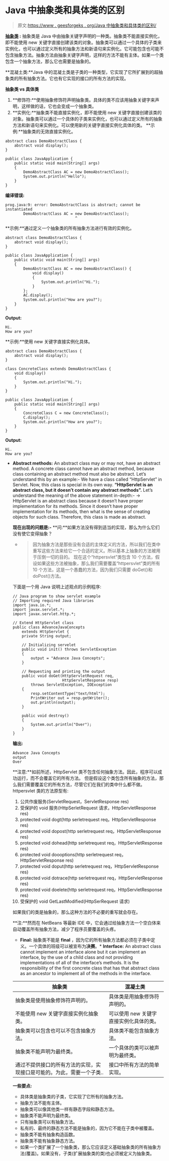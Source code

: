 # Java 中抽象类和具体类的区别

> 原文:[https://www . geesforgeks . org/Java 中抽象类和具体类的区别/](https://www.geeksforgeeks.org/difference-between-abstract-class-and-concrete-class-in-java/)

**[抽象类](https://www.geeksforgeeks.org/pure-virtual-functions-and-abstract-classes/) :** 抽象类是 Java 中由抽象关键字声明的一种类。抽象类不能直接实例化，即不能使用 new 关键字直接创建该类的对象。抽象类可以通过一个具体的子类来实例化，也可以通过定义所有的抽象方法和新语句来实例化。它可能包含也可能不包含抽象方法。抽象方法由抽象关键字声明，这样的方法不能有主体。如果一个类包含一个抽象方法，那么它也需要是抽象的。

**混凝土类:**Java 中的混凝土类是子类的一种类型，它实现了它所扩展到的超抽象类的所有抽象方法。它也有它实现的接口的所有方法的实现。

**抽象类 vs 具体类**

1.  **修饰符:**使用抽象修饰符声明抽象类。具体的类不应该用抽象关键字来声明，这样做的话，它也会变成一个抽象类。
2.  **实例化:**抽象类不能直接实例化，即不能使用 new 关键字直接创建该类的对象。抽象类可以通过一个具体的子类来实例化，也可以通过定义所有的抽象方法和新语句来实例化。可以使用新的关键字直接实例化具体的类。
    **示例:**抽象类的无效直接实例化。

```
abstract class DemoAbstractClass {
    abstract void display();
}

public class JavaApplication {
    public static void main(String[] args)
    {
        DemoAbstractClass AC = new DemoAbstractClass();
        System.out.println("Hello");
    }
}
```

**编译错误:**

```
prog.java:9: error: DemoAbstractClass is abstract; cannot be instantiated
        DemoAbstractClass AC = new DemoAbstractClass();
                               ^

```

**示例:**通过定义一个抽象类的所有抽象方法进行有效的实例化。

```
abstract class DemoAbstractClass {
    abstract void display();
}

public class JavaApplication {
    public static void main(String[] args)
    {
        DemoAbstractClass AC = new DemoAbstractClass() {
            void display()
            {
                System.out.println("Hi.");
            }
        };
        AC.display();
        System.out.println("How are you?");
    }
}
```

**Output:**

```
Hi.
How are you?

```

**示例:**使用 new 关键字直接实例化具体。

```
abstract class DemoAbstractClass {
    abstract void display();
}

class ConcreteClass extends DemoAbstractClass {
    void display()
    {
        System.out.println("Hi.");
    }
}

public class JavaApplication {
    public static void main(String[] args)
    {
        ConcreteClass C = new ConcreteClass();
        C.display();
        System.out.println("How are you?");
    }
}
```

**Output:**

```
Hi.
How are you?

```

*   **Abstract methods:** An abstract class may or may not, have an abstract method. A concrete class cannot have an abstract method, because class containing an abstract method must also be abstract.
    Let’s understand this by an example:-
    We have a class called “HttpServlet” in Servlet. Now, this class is special in its own way.
    **“HttpServlet is an abstract class, but it doesn’t contain any abstract methods”.**
    Let’s understand the meaning of the above statement in-depth:-
    -> HttpServlet is an abstract class because it doesn’t have proper implementation for its methods. Since it doesn’t have proper implementation for its methods, then what is the sense of creating objects for such class. Therefore, this class is made as abstract.

    **现在出现的问题是:-**
    **问:**如果方法没有得到适当的实现，那么为什么它们没有使它变得抽象？
    - >因为抽象方法是那些没有合适的主体定义的方法，所以我们在类中重写这些方法来给它一个合适的定义。所以基本上抽象的方法被用于压倒一切的目的。
    现在这个“httpersvlet”类包含 10 个方法，假设如果这些方法被抽象，那么我们需要覆盖“httpersvlet”类的所有 10 个方法，这是一个愚蠢的方法，因为我们只需要 doGet()和 doPost()方法。

    下面是一个用 Java 说明上述观点的示例程序:

    ```
    // Java program to show servlet example
    // Importing required Java libraries
    import java.io.*;
    import javax.servlet.*;
    import javax.servlet.http.*;

    // Extend HttpServlet class
    public class AdvanceJavaConcepts
        extends HttpServlet {
        private String output;

        // Initializing servelet
        public void init() throws ServletException
        {
            output = "Advance Java Concepts";
        }

        // Requesting and printing the output
        public void doGet(HttpServletRequest req,
                          HttpServletResponse resp)
            throws ServletException, IOException
        {
            resp.setContentType("text/html");
            PrintWriter out = resp.getWriter();
            out.println(output);
        }

        public void destroy()
        {
            System.out.println("Over");
        }
    }
    ```

    **输出:**

    ```
    Advance Java Concepts
    output
    Over

    ```

    **注意:**如前所述，HttpServlet 类不包含任何抽象方法。因此，程序可以成功运行，而不会覆盖它的所有方法。
    但是假设这个类包含所有抽象的方法，那么我们需要覆盖它的所有方法，尽管它们在我们的类中什么都不做。
    httpersvlet 类的方法原型有:

    1.  公共作废服务(ServletRequest，ServletResponse res)
    2.  受保护的 void 服务(HttpSerletRequest 请求，HttpServletResponse res)
    3.  protected void dogt(http serletrequest req，HttpServletResponse res)
    4.  protected void dopost(http serletrequest req，HttpServletResponse res)
    5.  protected void dohead(http serletrequest req，HttpServletResponse res)
    6.  protected void doooptions(http serletrequest req，HttpServletResponse res)
    7.  protected void doput(http serletrequest req，HttpServletResponse res)
    8.  protected void dotrace(http serletrequest req，HttpServletResponse res)
    9.  protected void doelete(http serletrequest req，HttpServletResponse res)
    10.  受保护的 void GetLastModified(HttpSerRequest 请求)

    如果我们的类是抽象的，那么这种方法的不必要的重写就会存在。

    **注:**然而在 NetBeans 等最新 IDE 中，它会通过给抽象方法一个空白体来自动覆盖所有抽象方法，减少了程序员要覆盖的头疼。

    *   **Final:** 抽象类不能是 **final** ，因为它的所有抽象方法都必须在子类中定义。一个具体的班级可以被宣布为**决赛**。*   **Interface:** An abstract class cannot implement an interface alone but it can implement an interface, by the use of a child class and not providing implementations of all of the interface’s methods. It is the responsibility of the first concrete class that has that abstract class as an ancestor to implement all of the methods in the interface.

    | 抽象类 | 混凝土类 |
    | --- | --- |
    | 抽象类是使用抽象修饰符声明的。 | 具体类是用抽象修饰符声明的。 |
    | 不能使用 new 关键字直接实例化抽象类。 | 可以使用 new 关键字直接实例化具体的类。 |
    | 抽象类可以包含也可以不包含抽象方法。 | 具体类不能包含抽象方法。 |
    | 抽象类不能声明为最终类。 | 一个具体的类可以被声明为最终类。 |
    | 通过不提供接口的所有方法的实现，实现接口是可能的。为此，需要一个子类.. | 接口中所有方法的简单实现。 |

    **一些要点:**

    *   具体类是抽象类的子类，它实现了它所有的抽象方法。
    *   抽象方法不能有主体。
    *   抽象类可以像其他类一样有静态字段和静态方法。
    *   抽象类不能声明为最终类。
    *   只有抽象类可以有抽象方法。
    *   私有的、最终的静态方法不能是抽象的，因为它不能在子类中被覆盖。
    *   抽象类不能有抽象构造函数。
    *   抽象类不能有抽象静态方法。
    *   如果一个类扩展了一个抽象类，那么它应该定义基础抽象类的所有抽象方法(覆盖)。如果没有，子类(扩展抽象类的类)也必须被定义为抽象类。